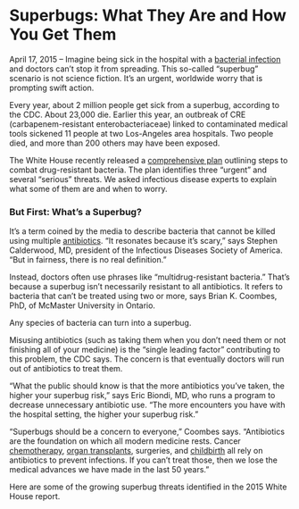 # Superbugs: What They Are and How You Get Them

April 17, 2015 – Imagine being sick in the hospital with a [bacterial infection] and doctors can’t stop it from spreading. This so-called “superbug” scenario is not science fiction. It’s an urgent, worldwide worry that is prompting swift action.

Every year, about 2 million people get sick from a superbug, according to the CDC. About 23,000 die. Earlier this year, an outbreak of CRE (carbapenem-resistant enterobacteriaceae) linked to contaminated medical tools sickened 11 people at two Los-Angeles area hospitals. Two people died, and more than 200 others may have been exposed.

The White House recently released a [comprehensive plan] outlining steps to combat drug-resistant bacteria. The plan identifies three “urgent” and several “serious” threats. We asked infectious disease experts to explain what some of them are and when to worry.

### But First: What’s a Superbug?

It’s a term coined by the media to describe bacteria that cannot be killed using multiple [antibiotics]. “It resonates because it’s scary,” says Stephen Calderwood, MD, president of the Infectious Diseases Society of America. “But in fairness, there is no real definition.”

Instead, doctors often use phrases like “multidrug-resistant bacteria.” That’s because a superbug isn’t necessarily resistant to all antibiotics. It refers to bacteria that can’t be treated using two or more, says Brian K. Coombes, PhD, of McMaster University in Ontario.

Any species of bacteria can turn into a superbug.

Misusing antibiotics (such as taking them when you don’t need them or not finishing all of your medicine) is the “single leading factor” contributing to this problem, the CDC says. The concern is that eventually doctors will run out of antibiotics to treat them.

“What the public should know is that the more antibiotics you’ve taken, the higher your superbug risk,” says Eric Biondi, MD, who runs a program to decrease unnecessary antibiotic use. “The more encounters you have with the hospital setting, the higher your superbug risk.”

“Superbugs should be a concern to everyone,” Coombes says. “Antibiotics are the foundation on which all modern medicine rests. Cancer [chemotherapy], [organ transplants], surgeries, and [childbirth] all rely on antibiotics to prevent infections. If you can’t treat those, then we lose the medical advances we have made in the last 50 years.”

Here are some of the growing superbug threats identified in the 2015 White House report.

  [bacterial infection]: http://www.webmd.com/a-to-z-guides/bacterial-and-viral-infections
  [comprehensive plan]: http://www.webmd.com/click?url=https://www.whitehouse.gov/sites/default/files/docs/national_action_plan_for_combating_antibotic-resistant_bacteria.pdf
  [antibiotics]: http://www.webmd.com/cold-and-flu/rm-quiz-antibiotics-myths-facts
  [chemotherapy]: http://www.webmd.com/cancer/chemotherapy-what-to-expect
  [organ transplants]: http://www.webmd.com/a-to-z-guides/organ-donation-facts
  [childbirth]: http://www.webmd.com/baby/guide/delivery-methods
